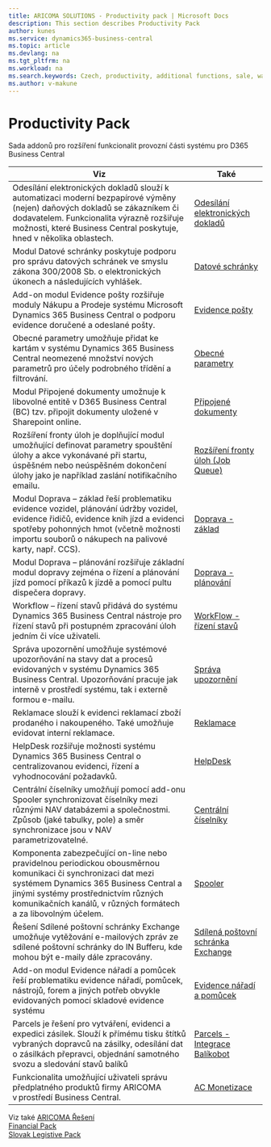 ```yaml
---
title: ARICOMA SOLUTIONS - Productivity pack | Microsoft Docs
description: This section describes Productivity Pack
author: kunes
ms.service: dynamics365-business-central
ms.topic: article
ms.devlang: na
ms.tgt_pltfrm: na
ms.workload: na
ms.search.keywords: Czech, productivity, additional functions, sale, warehouse, invoicing, barcode, claims, transportation, workflow
ms.author: v-makune
---
```


# Productivity Pack

Sada addonů pro rozšíření funkcionalit provozní části systému pro D365 Business Central

|Viz|Také|
|-|-|
|Odesílání elektronických dokladů slouží k automatizaci moderní bezpapírové výměny (nejen) daňových dokladů se zákazníkem či dodavatelem. Funkcionalita výrazně rozšiřuje možnosti, které Business Central poskytuje, hned v několika oblastech.|[Odesílání elektronických dokladů](electronic-documents.md)|
|Modul Datové schránky poskytuje podporu pro správu datových schránek ve smyslu zákona 300/2008 Sb. o elektronických úkonech a následujících vyhlášek.|[Datové schránky](data-boxes.md)|
|Add-on modul Evidence pošty rozšiřuje moduly Nákupu a Prodeje systému Microsoft Dynamics 365 Business Central o podporu evidence doručené a odeslané pošty.|[Evidence pošty](incoming-mail.md)|
|Obecné parametry umožňuje přidat ke kartám v systému Dynamics 365 Business Central neomezené množství nových parametrů pro účely podrobného třídění a filtrování.|[Obecné parametry](general-parameters.md)|
|Modul Připojené dokumenty umožnuje k libovolné entitě v D365 Business Central (BC) tzv. připojit dokumenty uložené v Sharepoint online.|[Připojené dokumenty](document-links.md)|
|Rozšíření fronty úloh je doplňující modul umožňující definovat parametry spouštění úlohy a akce vykonávané při startu, úspěšném nebo neúspěšném dokončení úlohy jako je například zaslání notifikačního emailu.|[Rozšíření fronty úloh (Job Queue)](job-queue-extension.md)|
|Modul Doprava – základ řeší problematiku evidence vozidel, plánování údržby vozidel, evidence řidičů, evidence knih jízd a evidenci spotřeby pohonných hmot (včetně možnosti importu souborů o nákupech na palivové karty, např. CCS).|[Doprava - základ](transport-basic.md)|
|Modul Doprava – plánování rozšiřuje základní modul dopravy zejména o řízení a plánování jízd pomocí příkazů k jízdě a pomocí pultu dispečera dopravy.|[Doprava - plánování](transport-planning.md)|
|Workflow – řízení stavů přidává do systému Dynamics 365 Business Central nástroje pro řízení stavů při postupném zpracování úloh jedním či více uživateli.|[WorkFlow - řízení stavů](workflow-status-management.md)|
|Správa upozornění umožňuje systémové upozorňování na stavy dat a procesů evidovaných v systému Dynamics 365 Business Central. Upozorňování pracuje jak interně v prostředí systému, tak i externě formou e-mailu.|[Správa upozornění](notifications.md)|
|Reklamace slouží k evidenci reklamací zboží prodaného i nakoupeného. Také umožňuje evidovat interní reklamace.|[Reklamace](complaints-management.md)|
|HelpDesk rozšiřuje možnosti systému Dynamics 365 Business Central o centralizovanou evidenci, řízení a vyhodnocování požadavků.|[HelpDesk](helpdesk.md)|
|Centrální číselníky umožňují pomocí add-onu Spooler synchronizovat číselníky mezi různými NAV databázemi a společnostmi. Způsob (jaké tabulky, pole) a směr synchronizace jsou v NAV parametrizovatelné.|[Centrální číselníky](centraldatabase.md)|
|Komponenta zabezpečující on-line nebo pravidelnou periodickou obousměrnou komunikaci či synchronizaci dat mezi systémem Dynamics 365 Business Central a jinými systémy prostřednictvím různých komunikačních kanálů, v různých formátech a za libovolným účelem.|[Spooler](spooler.md)|
|Řešení Sdílené poštovní schránky Exchange umožňuje vytěžování e-mailových zpráv ze sdílené poštovní schránky do IN Bufferu, kde mohou být e-maily dále zpracovány.|[Sdílená poštovní schránka Exchange](exchange-shared-mailboxes.md)|
|Add-on modul Evidence nářadí a pomůcek řeší problematiku evidence nářadí, pomůcek, nástrojů, forem a jiných potřeb obvykle evidovaných pomocí skladové evidence systému|[Evidence nářadí a pomůcek](production-tools.md)|
|Parcels je řešení pro vytváření, evidenci a expedici zásilek. Slouží k přímému tisku štítků vybraných dopravců na zásilky, odesílání dat o zásilkách přepravci, objednání samotného svozu a sledování stavů balíků|[Parcels - Integrace Balíkobot](parcels.md)|
|Funkcionalita umožňující uživateli správu předplatného produktů firmy ARICOMA v prostředí Business Central.|[AC Monetizace](monetization.md)|



Viz také
[ARICOMA Řešení](../index.md)  
[Financial Pack](../FinancialPack/finance-pack.md)  
[Slovak Legistive Pack](../SK/sk-legislative-pack.md)   
